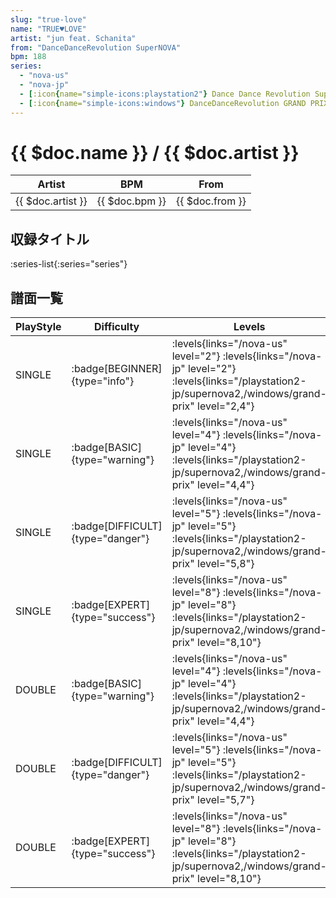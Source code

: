 ```yaml
---
slug: "true-love"
name: "TRUE♥LOVE"
artist: "jun feat. Schanita"
from: "DanceDanceRevolution SuperNOVA"
bpm: 188
series:
  - "nova-us"
  - "nova-jp"
  - [:icon{name="simple-icons:playstation2"} Dance Dance Revolution SuperNOVA2 :icon{name="flag:jp-4x3"}](/playstation2-jp/supernova2)
  - [:icon{name="simple-icons:windows"} DanceDanceRevolution GRAND PRIX (グランプリプレー)](/windows/grand-prix)
---
```


# {{ $doc.name }} / {{ $doc.artist }}

|Artist|BPM|From|
|------|---|----|
|{{ $doc.artist }}|{{ $doc.bpm }}|{{ $doc.from }}|

## 収録タイトル

:series-list{:series="series"}

## 譜面一覧

|PlayStyle|Difficulty|Levels|Notes|Movie|
|---------|----------|------|-----|-----|
|SINGLE| :badge[BEGINNER]{type="info"}| :levels{links="/nova-us" level="2"} :levels{links="/nova-jp" level="2"}  :levels{links="/playstation2-jp/supernova2,/windows/grand-prix" level="2,4"}|131/0||
|SINGLE| :badge[BASIC]{type="warning"}| :levels{links="/nova-us" level="4"} :levels{links="/nova-jp" level="4"}  :levels{links="/playstation2-jp/supernova2,/windows/grand-prix" level="4,4"}|166/4||
|SINGLE| :badge[DIFFICULT]{type="danger"}| :levels{links="/nova-us" level="5"} :levels{links="/nova-jp" level="5"}  :levels{links="/playstation2-jp/supernova2,/windows/grand-prix" level="5,8"}|265/7||
|SINGLE| :badge[EXPERT]{type="success"}| :levels{links="/nova-us" level="8"} :levels{links="/nova-jp" level="8"}  :levels{links="/playstation2-jp/supernova2,/windows/grand-prix" level="8,10"}|353/1||
|DOUBLE| :badge[BASIC]{type="warning"}| :levels{links="/nova-us" level="4"} :levels{links="/nova-jp" level="4"}  :levels{links="/playstation2-jp/supernova2,/windows/grand-prix" level="4,4"}|153/1||
|DOUBLE| :badge[DIFFICULT]{type="danger"}| :levels{links="/nova-us" level="5"} :levels{links="/nova-jp" level="5"}  :levels{links="/playstation2-jp/supernova2,/windows/grand-prix" level="5,7"}|262/8||
|DOUBLE| :badge[EXPERT]{type="success"}| :levels{links="/nova-us" level="8"} :levels{links="/nova-jp" level="8"}  :levels{links="/playstation2-jp/supernova2,/windows/grand-prix" level="8,10"}|349/1||
